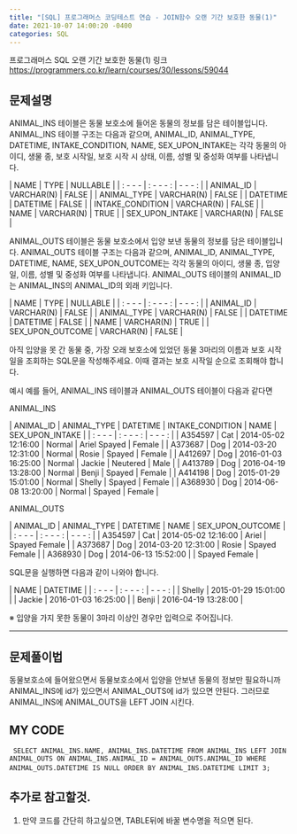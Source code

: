 ```yaml
---
title: "[SQL] 프로그래머스 코딩테스트 연습 - JOIN함수 오랜 기간 보호한 동물(1)"
date: 2021-10-07 14:00:20 -0400
categories: SQL
---
```


프로그래머스 SQL 오랜 기간 보호한 동물(1)
링크 https://programmers.co.kr/learn/courses/30/lessons/59044


## 문제설명

ANIMAL_INS 테이블은 동물 보호소에 들어온 동물의 정보를 담은 테이블입니다. ANIMAL_INS 테이블 구조는 다음과 같으며, ANIMAL_ID, ANIMAL_TYPE, DATETIME, INTAKE_CONDITION, NAME, SEX_UPON_INTAKE는 각각 동물의 아이디, 생물 종, 보호 시작일, 보호 시작 시 상태, 이름, 성별 및 중성화 여부를 나타냅니다.

| NAME |	TYPE |	NULLABLE |
| : - - - | : - - - : | - - - : |
| ANIMAL_ID |	VARCHAR(N) |	FALSE |
| ANIMAL_TYPE |	VARCHAR(N) |	FALSE |
| DATETIME |	DATETIME |	FALSE |
| INTAKE_CONDITION |	VARCHAR(N) |	FALSE |
| NAME |	VARCHAR(N) |	TRUE |
| SEX_UPON_INTAKE |	VARCHAR(N) |	FALSE |

ANIMAL_OUTS 테이블은 동물 보호소에서 입양 보낸 동물의 정보를 담은 테이블입니다. ANIMAL_OUTS 테이블 구조는 다음과 같으며, ANIMAL_ID, ANIMAL_TYPE, DATETIME, NAME, SEX_UPON_OUTCOME는 각각 동물의 아이디, 생물 종, 입양일, 이름, 성별 및 중성화 여부를 나타냅니다. ANIMAL_OUTS 테이블의 ANIMAL_ID는 ANIMAL_INS의 ANIMAL_ID의 외래 키입니다.

| NAME |	TYPE | NULLABLE |
| : - - - | : - - - : | - - - : |
| ANIMAL_ID |	VARCHAR(N) |	FALSE |
| ANIMAL_TYPE |	VARCHAR(N) |	FALSE |
| DATETIME |	DATETIME |	FALSE |
| NAME |	VARCHAR(N) |	TRUE |
| SEX_UPON_OUTCOME |	VARCHAR(N) |	FALSE |

아직 입양을 못 간 동물 중, 가장 오래 보호소에 있었던 동물 3마리의 이름과 보호 시작일을 조회하는 SQL문을 작성해주세요. 이때 결과는 보호 시작일 순으로 조회해야 합니다.

예시
예를 들어, ANIMAL_INS 테이블과 ANIMAL_OUTS 테이블이 다음과 같다면

ANIMAL_INS

| ANIMAL_ID |	ANIMAL_TYPE	| DATETIME |	INTAKE_CONDITION |	NAME	| SEX_UPON_INTAKE |
| : - - - | : - - - : | - - - : |
| A354597 |	Cat |	2014-05-02 12:16:00 |	Normal |	Ariel	Spayed | Female |
| A373687 |	Dog |	2014-03-20 12:31:00 |	Normal |	Rosie |	Spayed | Female |
| A412697 |	Dog |	2016-01-03 16:25:00	| Normal |	Jackie |	Neutered | Male |
| A413789 |	Dog |	2016-04-19 13:28:00	| Normal |	Benji	| Spayed | Female |
| A414198 | Dog |	2015-01-29 15:01:00	| Normal |	Shelly | Spayed | Female |
| A368930 |	Dog |	2014-06-08 13:20:00	| Normal	|	Spayed | Female |


ANIMAL_OUTS

| ANIMAL_ID |	ANIMAL_TYPE |	DATETIME |	NAME |	SEX_UPON_OUTCOME |
| : - - - | : - - - : | - - - : |
| A354597	| Cat	| 2014-05-02 12:16:00	| Ariel |	Spayed Female |
| A373687 |	Dog	| 2014-03-20 12:31:00	| Rosie	| Spayed Female |
| A368930 |	Dog |	2014-06-13 15:52:00 |   | Spayed Female |

SQL문을 실행하면 다음과 같이 나와야 합니다.

| NAME |	DATETIME |
| : - - - | : - - - : | - - - : |
| Shelly |	2015-01-29 15:01:00 |
| Jackie |	2016-01-03 16:25:00 |
| Benji |	2016-04-19 13:28:00 |

※ 입양을 가지 못한 동물이 3마리 이상인 경우만 입력으로 주어집니다.

- - -
## 문제풀이법
동물보호소에 들어왔으면서 동물보호소에서 입양을 안보낸 동물의 정보만 필요하니까
ANIMAL_INS에 id가 있으면서 ANIMAL_OUTS에 id가 있으면 안된다.
그러므로 ANIMAL_INS에 ANIMAL_OUTS을 LEFT JOIN 시킨다.

## MY CODE

` ` `
SELECT ANIMAL_INS.NAME, ANIMAL_INS.DATETIME FROM ANIMAL_INS
LEFT JOIN ANIMAL_OUTS ON ANIMAL_INS.ANIMAL_ID = ANIMAL_OUTS.ANIMAL_ID
WHERE ANIMAL_OUTS.DATETIME IS NULL
ORDER BY ANIMAL_INS.DATETIME
LIMIT 3;
` ` `


## 추가로 참고할것.

1. 만약 코드를 간단히 하고싶으면, TABLE뒤에 바꿀 변수명을 적으면 된다.
